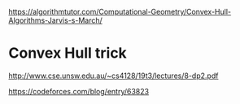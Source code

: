 https://algorithmtutor.com/Computational-Geometry/Convex-Hull-Algorithms-Jarvis-s-March/

# Convex Hull trick

http://www.cse.unsw.edu.au/~cs4128/19t3/lectures/8-dp2.pdf <br/>

https://codeforces.com/blog/entry/63823
